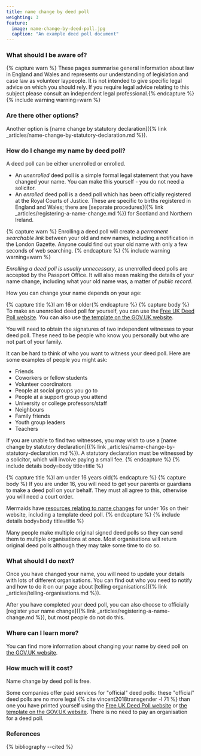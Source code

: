 ```yaml
---
title: name change by deed poll
weighting: 3
feature:
  image: name-change-by-deed-poll.jpg
  caption: "An example deed poll document"
---
```


### What should I be aware of?

{% capture warn %}
These pages summarise general information about law in England and Wales and represents our understanding of legislation and case law as volunteer laypeople. It is not intended to give specific legal advice on which you should rely. If you require legal advice relating to this subject please consult an independent legal professional.{% endcapture %}
{% include warning warning=warn %}

### Are there other options?

Another option is [name change by statutory declaration]({% link _articles/name-change-by-statutory-declaration.md %}).

### How do I change my name by deed poll?

A deed poll can be either unenrolled or enrolled.

- An *unenrolled* deed poll is a simple formal legal statement that you have changed your name. You can make this yourself - you do not need a solicitor.
- An *enrolled* deed poll is a deed poll which has been officially registered at the Royal Courts of Justice. These are specific to births registered in England and Wales; there are [separate procedures]({% link _articles/registering-a-name-change.md %}) for Scotland and Northern Ireland.

{% capture warn %}
Enrolling a deed poll will create a *permanent searchable link* between your old and new names, including a notification in the London Gazette. Anyone could find out your old name with only a few seconds of web searching.
{% endcapture %}
{% include warning warning=warn %}

*Enrolling a deed poll is usually unnecessary*, as unenrolled deed polls are accepted by the Passport Office. It will also mean making the details of your name change, including what your old name was, a matter of *public record*.

How you can change your name depends on your age:

{% capture title %}I am 16 or older{% endcapture %}
{% capture body %}
To make an unenrolled deed poll for yourself, you can use the [Free UK Deed Poll website](https://freedeedpoll.org.uk/). You can also use [the template on the GOV.UK website](https://www.gov.uk/change-name-deed-poll/make-an-adult-deed-poll). 

You will need to obtain the signatures of two independent witnesses to your deed poll. These need to be people who know you personally but who are not part of your family. 

It can be hard to think of who you want to witness your deed poll. Here are some examples of people you might ask:

- Friends
- Coworkers or fellow students
- Volunteer coordinators
- People at social groups you go to
- People at a support group you attend
- University or college professors/staff
- Neighbours
- Family friends
- Youth group leaders
- Teachers

If you are unable to find two witnesses, you may wish to use a [name change by statutory declaration]({% link _articles/name-change-by-statutory-declaration.md %}). A statutory declaration must be witnessed by a solicitor, which will involve paying a small fee.
{% endcapture %}
{% include details body=body title=title %}    

{% capture title %}I am under 16 years old{% endcapture %}
{% capture body %}
If you are under 16, you will need to get your parents or guardians to make a deed poll on your behalf. They must all agree to this, otherwise you will need a court order. 

Mermaids have [resources relating to name changes](https://mermaidsuk.org.uk/legal-resources/) for under 16s on their website, including a template deed poll.
{% endcapture %}
{% include details body=body title=title %}   

Many people make multiple original signed deed polls so they can send them to multiple organisations at once. Most organisations will return original deed polls although they may take some time to do so.

### What should I do next?

Once you have changed your name, you will need to update your details with lots of different organisations. You can find out who you need to notify and how to do it on our page about [telling organisations]({% link _articles/telling-organisations.md %}).

After you have completed your deed poll, you can also choose to officially [register your name change]({% link _articles/registering-a-name-change.md %}), but most people do not do this.

### Where can I learn more?

You can find more information about changing your name by deed poll on [the GOV.UK website](https://www.gov.uk/change-name-deed-poll/overview).

### How much will it cost?

Name change by deed poll is free.

Some companies offer paid services for "official" deed polls: these "official" deed polls are no more legal {% cite vincent2018transgender -l 71 %} than one you have printed yourself using the [Free UK Deed Poll website](https://freedeedpoll.org.uk/) or [the template on the GOV.UK website](https://www.gov.uk/change-name-deed-poll/make-an-adult-deed-poll). There is no need to pay an organisation for a deed poll. 

### References

{% bibliography --cited %}
